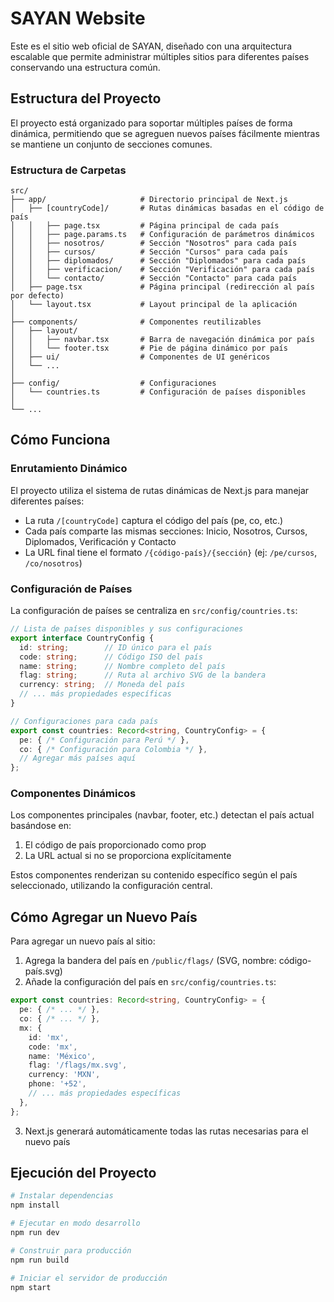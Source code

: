 # SAYAN Website

Este es el sitio web oficial de SAYAN, diseñado con una arquitectura escalable que permite administrar múltiples sitios para diferentes países conservando una estructura común.

## Estructura del Proyecto

El proyecto está organizado para soportar múltiples países de forma dinámica, permitiendo que se agreguen nuevos países fácilmente mientras se mantiene un conjunto de secciones comunes.

### Estructura de Carpetas

```
src/
├── app/                     # Directorio principal de Next.js
│   ├── [countryCode]/       # Rutas dinámicas basadas en el código de país
│   │   ├── page.tsx         # Página principal de cada país
│   │   ├── page.params.ts   # Configuración de parámetros dinámicos
│   │   ├── nosotros/        # Sección "Nosotros" para cada país
│   │   ├── cursos/          # Sección "Cursos" para cada país
│   │   ├── diplomados/      # Sección "Diplomados" para cada país
│   │   ├── verificacion/    # Sección "Verificación" para cada país
│   │   └── contacto/        # Sección "Contacto" para cada país
│   ├── page.tsx             # Página principal (redirección al país por defecto)
│   └── layout.tsx           # Layout principal de la aplicación
│
├── components/              # Componentes reutilizables
│   ├── layout/
│   │   ├── navbar.tsx       # Barra de navegación dinámica por país
│   │   └── footer.tsx       # Pie de página dinámico por país
│   ├── ui/                  # Componentes de UI genéricos
│   └── ...
│
├── config/                  # Configuraciones
│   └── countries.ts         # Configuración de países disponibles
│
└── ...
```

## Cómo Funciona

### Enrutamiento Dinámico

El proyecto utiliza el sistema de rutas dinámicas de Next.js para manejar diferentes países:

- La ruta `/[countryCode]` captura el código del país (pe, co, etc.)
- Cada país comparte las mismas secciones: Inicio, Nosotros, Cursos, Diplomados, Verificación y Contacto
- La URL final tiene el formato `/{código-país}/{sección}` (ej: `/pe/cursos`, `/co/nosotros`)

### Configuración de Países

La configuración de países se centraliza en `src/config/countries.ts`:

```typescript
// Lista de países disponibles y sus configuraciones
export interface CountryConfig {
  id: string;        // ID único para el país
  code: string;      // Código ISO del país
  name: string;      // Nombre completo del país
  flag: string;      // Ruta al archivo SVG de la bandera
  currency: string;  // Moneda del país
  // ... más propiedades específicas
}

// Configuraciones para cada país
export const countries: Record<string, CountryConfig> = {
  pe: { /* Configuración para Perú */ },
  co: { /* Configuración para Colombia */ },
  // Agregar más países aquí
};
```

### Componentes Dinámicos

Los componentes principales (navbar, footer, etc.) detectan el país actual basándose en:

1. El código de país proporcionado como prop
2. La URL actual si no se proporciona explícitamente

Estos componentes renderizan su contenido específico según el país seleccionado, utilizando la configuración central.

## Cómo Agregar un Nuevo País

Para agregar un nuevo país al sitio:

1. Agrega la bandera del país en `/public/flags/` (SVG, nombre: código-país.svg)
2. Añade la configuración del país en `src/config/countries.ts`:

```typescript
export const countries: Record<string, CountryConfig> = {
  pe: { /* ... */ },
  co: { /* ... */ },
  mx: {
    id: 'mx',
    code: 'mx',
    name: 'México',
    flag: '/flags/mx.svg',
    currency: 'MXN',
    phone: '+52',
    // ... más propiedades específicas
  },
};
```

3. Next.js generará automáticamente todas las rutas necesarias para el nuevo país

## Ejecución del Proyecto

```bash
# Instalar dependencias
npm install

# Ejecutar en modo desarrollo
npm run dev

# Construir para producción
npm run build

# Iniciar el servidor de producción
npm start
```
